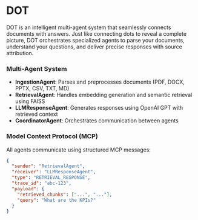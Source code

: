 # DOT
DOT is an intelligent multi-agent system that seamlessly connects documents with answers. Just like connecting dots to reveal a complete picture, DOT orchestrates specialized agents to parse your documents, understand your questions, and deliver precise responses with source attribution.
### Multi-Agent System
- **IngestionAgent**: Parses and preprocesses documents (PDF, DOCX, PPTX, CSV, TXT, MD)
- **RetrievalAgent**: Handles embedding generation and semantic retrieval using FAISS
- **LLMResponseAgent**: Generates responses using OpenAI GPT with retrieved context
- **CoordinatorAgent**: Orchestrates communication between agents

### Model Context Protocol (MCP)
All agents communicate using structured MCP messages:
```json
{
  "sender": "RetrievalAgent",
  "receiver": "LLMResponseAgent", 
  "type": "RETRIEVAL_RESPONSE",
  "trace_id": "abc-123",
  "payload": {
    "retrieved_chunks": ["...", "..."],
    "query": "What are the KPIs?"
  }
}
